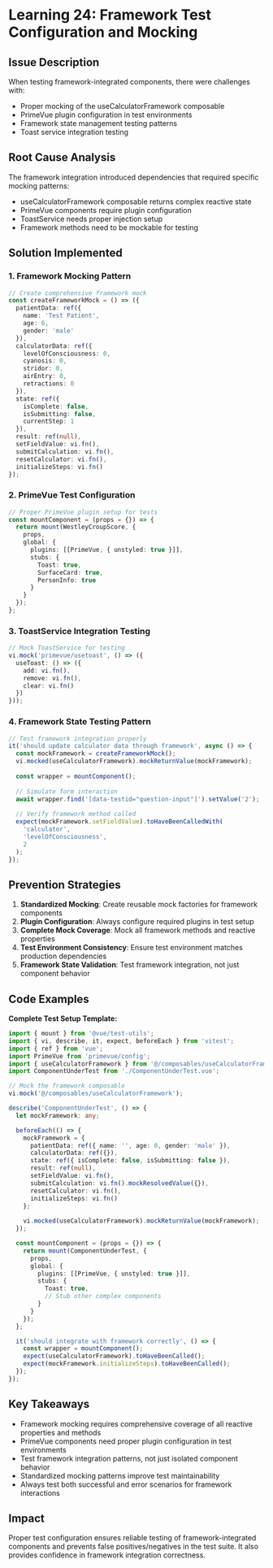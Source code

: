 # Learning 24: Framework Test Configuration and Mocking

## Issue Description
When testing framework-integrated components, there were challenges with:
- Proper mocking of the useCalculatorFramework composable
- PrimeVue plugin configuration in test environments
- Framework state management testing patterns
- Toast service integration testing

## Root Cause Analysis
The framework integration introduced dependencies that required specific mocking patterns:
- useCalculatorFramework composable returns complex reactive state
- PrimeVue components require plugin configuration
- ToastService needs proper injection setup
- Framework methods need to be mockable for testing

## Solution Implemented

### 1. Framework Mocking Pattern
```typescript
// Create comprehensive framework mock
const createFrameworkMock = () => ({
  patientData: ref({
    name: 'Test Patient',
    age: 6,
    gender: 'male'
  }),
  calculatorData: ref({
    levelOfConsciousness: 0,
    cyanosis: 0,
    stridor: 0,
    airEntry: 0,
    retractions: 0
  }),
  state: ref({
    isComplete: false,
    isSubmitting: false,
    currentStep: 1
  }),
  result: ref(null),
  setFieldValue: vi.fn(),
  submitCalculation: vi.fn(),
  resetCalculator: vi.fn(),
  initializeSteps: vi.fn()
});
```

### 2. PrimeVue Test Configuration
```typescript
// Proper PrimeVue plugin setup for tests
const mountComponent = (props = {}) => {
  return mount(WestleyCroupScore, {
    props,
    global: {
      plugins: [[PrimeVue, { unstyled: true }]],
      stubs: {
        Toast: true,
        SurfaceCard: true,
        PersonInfo: true
      }
    }
  });
};
```

### 3. ToastService Integration Testing
```typescript
// Mock ToastService for testing
vi.mock('primevue/usetoast', () => ({
  useToast: () => ({
    add: vi.fn(),
    remove: vi.fn(),
    clear: vi.fn()
  })
}));
```

### 4. Framework State Testing Pattern
```typescript
// Test framework integration properly
it('should update calculator data through framework', async () => {
  const mockFramework = createFrameworkMock();
  vi.mocked(useCalculatorFramework).mockReturnValue(mockFramework);
  
  const wrapper = mountComponent();
  
  // Simulate form interaction
  await wrapper.find('[data-testid="question-input"]').setValue('2');
  
  // Verify framework method called
  expect(mockFramework.setFieldValue).toHaveBeenCalledWith(
    'calculator', 
    'levelOfConsciousness', 
    2
  );
});
```

## Prevention Strategies
1. **Standardized Mocking**: Create reusable mock factories for framework components
2. **Plugin Configuration**: Always configure required plugins in test setup
3. **Complete Mock Coverage**: Mock all framework methods and reactive properties
4. **Test Environment Consistency**: Ensure test environment matches production dependencies
5. **Framework State Validation**: Test framework integration, not just component behavior

## Code Examples
**Complete Test Setup Template:**
```typescript
import { mount } from '@vue/test-utils';
import { vi, describe, it, expect, beforeEach } from 'vitest';
import { ref } from 'vue';
import PrimeVue from 'primevue/config';
import { useCalculatorFramework } from '@/composables/useCalculatorFramework';
import ComponentUnderTest from './ComponentUnderTest.vue';

// Mock the framework composable
vi.mock('@/composables/useCalculatorFramework');

describe('ComponentUnderTest', () => {
  let mockFramework: any;

  beforeEach(() => {
    mockFramework = {
      patientData: ref({ name: '', age: 0, gender: 'male' }),
      calculatorData: ref({}),
      state: ref({ isComplete: false, isSubmitting: false }),
      result: ref(null),
      setFieldValue: vi.fn(),
      submitCalculation: vi.fn().mockResolvedValue({}),
      resetCalculator: vi.fn(),
      initializeSteps: vi.fn()
    };
    
    vi.mocked(useCalculatorFramework).mockReturnValue(mockFramework);
  });

  const mountComponent = (props = {}) => {
    return mount(ComponentUnderTest, {
      props,
      global: {
        plugins: [[PrimeVue, { unstyled: true }]],
        stubs: {
          Toast: true,
          // Stub other complex components
        }
      }
    });
  };

  it('should integrate with framework correctly', () => {
    const wrapper = mountComponent();
    expect(useCalculatorFramework).toHaveBeenCalled();
    expect(mockFramework.initializeSteps).toHaveBeenCalled();
  });
});
```

## Key Takeaways
- Framework mocking requires comprehensive coverage of all reactive properties and methods
- PrimeVue components need proper plugin configuration in test environments
- Test framework integration patterns, not just isolated component behavior
- Standardized mocking patterns improve test maintainability
- Always test both successful and error scenarios for framework interactions

## Impact
Proper test configuration ensures reliable testing of framework-integrated components and prevents false positives/negatives in the test suite. It also provides confidence in framework integration correctness.